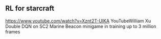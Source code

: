 ## RL for starcraft
https://www.youtube.com/watch?v=Xznt2T-UlKA
YouTubeWilliam Xu
Double DQN on SC2 Marine Beacon minigame in training up to 3 million frames
